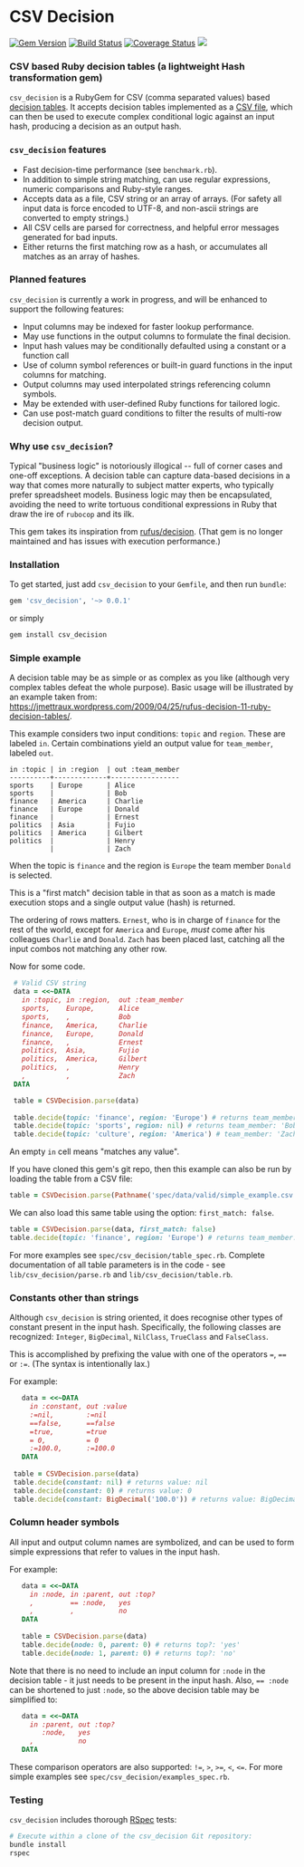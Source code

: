 CSV Decision
============

[![Gem Version](https://badge.fury.io/rb/csv_decision.svg)](https://badge.fury.io/rb/csv_decision)
[![Build Status](https://travis-ci.org/bpvickers/csv_decision.svg?branch=master)](https://travis-ci.org/bpvickers/csv_decision)
[![Coverage Status](https://coveralls.io/repos/github/bpvickers/csv_decision/badge.svg?branch=master)](https://coveralls.io/github/bpvickers/csv_decision?branch=master)
<a href="https://codeclimate.com/github/bpvickers/csv_decision/maintainability"><img src="https://api.codeclimate.com/v1/badges/466a6c52e8f6a3840967/maintainability" /></a>

### CSV based Ruby decision tables (a lightweight Hash transformation gem)

`csv_decision` is a RubyGem for CSV (comma separated values) based 
[decision tables](https://en.wikipedia.org/wiki/Decision_table). 
It accepts decision tables implemented as a 
[CSV file](https://en.wikipedia.org/wiki/Comma-separated_values), 
which can then be used to execute complex conditional logic against an input hash, 
producing a decision as an output hash.

 ### `csv_decision` features
 * Fast decision-time performance (see `benchmark.rb`).
 * In addition to simple string matching, can use regular expressions, 
 numeric comparisons and Ruby-style ranges.
 * Accepts data as a file, CSV string or an array of arrays. (For safety all input data is 
 force encoded to UTF-8, and non-ascii strings are converted to empty strings.)
 * All CSV cells are parsed for correctness, and helpful error messages generated for bad 
 inputs.
 * Either returns the first matching row as a hash, or accumulates all matches as an 
 array of hashes.
 
 ### Planned features
 `csv_decision` is currently a work in progress, and will be enhanced to support
 the following features:
 * Input columns may be indexed for faster lookup performance.
 * May use functions in the output columns to formulate the final decision.
 * Input hash values may be conditionally defaulted using a constant or a function call
 * Use of column symbol references or built-in guard functions in the input
 columns for matching.
 * Output columns may used interpolated strings referencing column symbols.
 * May be extended with user-defined Ruby functions for tailored logic.
 * Can use post-match guard conditions to filter the results of multi-row 
 decision output.
 
 ### Why use `csv_decision`?
 
 Typical "business logic" is notoriously illogical -- full of corner cases and one-off 
 exceptions. 
 A decision table can capture data-based decisions in a way that comes more naturally 
 to subject matter experts, who typically prefer spreadsheet models. 
 Business logic may then be encapsulated, avoiding the need to write tortuous 
 conditional expressions in Ruby that draw the ire of `rubocop` and its ilk.
 
 This gem takes its inspiration from 
 [rufus/decision](https://github.com/jmettraux/rufus-decision).
 (That gem is no longer maintained and has issues with execution performance.)
 
 ### Installation
 
 To get started, just add `csv_decision` to your `Gemfile`, and then run `bundle`:
 
 ```ruby
 gem 'csv_decision', '~> 0.0.1'
 ```
 
 or simply
 ```bash
 gem install csv_decision
 ```
 
 ### Simple example
 
 A decision table may be as simple or as complex as you like (although very complex 
 tables defeat the whole purpose). 
 Basic usage will be illustrated by an example taken from:
 https://jmettraux.wordpress.com/2009/04/25/rufus-decision-11-ruby-decision-tables/.
 
 This example considers two input conditions: `topic` and `region`.
 These are labeled `in`. Certain combinations yield an output value for `team_member`, 
 labeled `out`.
 
```
in :topic | in :region  | out :team_member
----------+-------------+-----------------
sports    | Europe      | Alice
sports    |             | Bob
finance   | America     | Charlie
finance   | Europe      | Donald
finance   |             | Ernest
politics  | Asia        | Fujio
politics  | America     | Gilbert
politics  |             | Henry
          |             | Zach
```
 
 When the topic is `finance` and the region is `Europe` the team member `Donald`
 is selected.
 
 This is a "first match" decision table in that as soon as a match is made execution
 stops and a single output value (hash) is returned. 
 
 The ordering of rows matters. `Ernest`, who is in charge of `finance` for the rest of 
 the world, except for `America` and `Europe`, *must* come after his colleagues 
 `Charlie` and `Donald`. `Zach` has been placed last, catching all the input combos
 not matching any other row.
 
 Now for some code.
 
 ```ruby
  # Valid CSV string
  data = <<~DATA
    in :topic, in :region,  out :team_member
    sports,    Europe,      Alice
    sports,    ,            Bob
    finance,   America,     Charlie
    finance,   Europe,      Donald
    finance,   ,            Ernest
    politics,  Asia,        Fujio
    politics,  America,     Gilbert
    politics,  ,            Henry
    ,          ,            Zach
  DATA

  table = CSVDecision.parse(data)
  
  table.decide(topic: 'finance', region: 'Europe') # returns team_member: 'Donald'
  table.decide(topic: 'sports', region: nil) # returns team_member: 'Bob'
  table.decide(topic: 'culture', region: 'America') # team_member: 'Zach'
```
 
 An empty `in` cell means "matches any value".
 
 If you have cloned this gem's git repo, then this example can also be run by loading
 the table from a CSV file:
 
 ```ruby
table = CSVDecision.parse(Pathname('spec/data/valid/simple_example.csv'))
```
 
 We can also load this same table using the option: `first_match: false`.
 
 ```ruby
table = CSVDecision.parse(data, first_match: false)
table.decide(topic: 'finance', region: 'Europe') # returns team_member: %w[Donald Ernest Zach] 
```


 For more examples see `spec/csv_decision/table_spec.rb`. 
 Complete documentation of all table parameters is in the code - see 
 `lib/csv_decision/parse.rb` and `lib/csv_decision/table.rb`.
 
 ### Constants other than strings
 Although `csv_decision` is string oriented, it does recognise other types of constant
 present in the input hash. Specifically, the following classes are recognized: 
 `Integer`, `BigDecimal`, `NilClass`, `TrueClass` and `FalseClass`. 
 
 This is accomplished by prefixing the value with one of the operators `=`, `==` or `:=`. 
 (The syntax is intentionally lax.)
 
 For example:
 ```ruby
    data = <<~DATA
      in :constant, out :value
      :=nil,        :=nil
      ==false,      ==false
      =true,        =true
      = 0,          = 0
      :=100.0,      :=100.0
    DATA
          
  table = CSVDecision.parse(data)
  table.decide(constant: nil) # returns value: nil      
  table.decide(constant: 0) # returns value: 0        
  table.decide(constant: BigDecimal('100.0')) # returns value: BigDecimal('100.0')       
```
 
 ### Column header symbols
 All input and output column names are symbolized, and can be used to form simple
 expressions that refer to values in the input hash.
 
 For example:
 ```ruby
    data = <<~DATA
      in :node, in :parent, out :top?
      ,         == :node,   yes
      ,         ,           no
    DATA
    
    table = CSVDecision.parse(data)
    table.decide(node: 0, parent: 0) # returns top?: 'yes'
    table.decide(node: 1, parent: 0) # returns top?: 'no'
 ```
 
 Note that there is no need to include an input column for `:node` in the decision 
 table - it just needs to be present in the input hash. Also, `== :node` can be 
 shortened to just `:node`, so the above decision table may be simplified to:
 
 ```ruby
    data = <<~DATA
      in :parent, out :top?
         :node,   yes
      ,           no
    DATA
 ```
 These comparison operators are also supported: `!=`, `>`, `>=`, `<`, `<=`.
 For more simple examples see `spec/csv_decision/examples_spec.rb`.
 
 ### Testing
 
 `csv_decision` includes thorough [RSpec](http://rspec.info) tests:
 
 ```bash
 # Execute within a clone of the csv_decision Git repository:
 bundle install
 rspec
 ```
